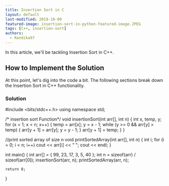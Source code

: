 ```yaml
---
title: Insertion Sort in C
layout: default
last-modified: 2019-10-09
featured-image: insertion-sort-in-python-featured-image.JPEG
tags: [C++, insertion-sort]
authors:
  - Randika97
---
```

  
In this article, we'll be tackling Insertion Sort in C++.

## How to Implement the Solution

At this point, let's dig into the code a bit. The following sections break
down the Insertion Sort in C++ functionality.

### Solution

#include <bits/stdc++.h>
using namespace std;

/* insertion sort Function*/
void insertionSort(int arr[], int n)
{
	int x, temp, y;
	for (x = 1; x < n; x++)
	{
		temp = arr[x];
        y = x - 1;
		while (y >= 0 && arr[y] > temp)
		{
			arr[y + 1] = arr[y];
			y = y - 1;
		}
		arr[y + 1] = temp;
	}
}

//print sorted array of size n
void printSortedArray(int arr[], int n)
{
	int i;
	for (i = 0; i < n; i++)
		cout << arr[i] << " ";
	cout << endl;
}

int main()
{
	int arr[] = { 99, 23, 17, 3, 5, 40 };
	int n = sizeof(arr) / sizeof(arr[0]);
	insertionSort(arr, n);
	printSortedArray(arr, n);

	return 0;
}
